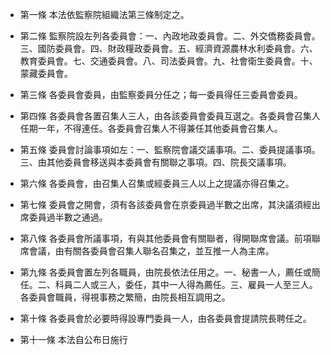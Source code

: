 * 第一條 本法依監察院組織法第三條制定之。

* 第二條 監察院設左列各委員會：一、內政地政委員會。二、外交僑務委員會。三、國防委員會。四、財政糧政委員會。五、經濟資源農林水利委員會。六、教育委員會。七、交通委員會。八、司法委員會。九、社會衛生委員會。十、蒙藏委員會。

* 第三條 各委員會委員，由監察委員分任之；每一委員得任三委員會委員。

* 第四條 各委員會各置召集人三人，由各該委員會委員互選之。各委員會召集人任期一年，不得連任。各委員會召集人不得兼任其他委員會召集人。

* 第五條 委員會討論事項如左：一、監察院會議交議事項。二、委員提議事項。三、由其他委員會移送與本委員會有關聯之事項。四、院長交議事項。

* 第六條 各委員會，由召集人召集或經委員三人以上之提議亦得召集之。

* 第七條 委員會之開會，須有各該委員會在京委員過半數之出席，其決議須經出席委員過半數之通過。

* 第八條 各委員會所議事項，有與其他委員會有關聯者，得開聯席會議。前項聯席會議，由有關各委員會召集人聯名召集之，並互推一人為主席。

* 第九條 各委員會置左列各職員，由院長依法任用之。一、秘書一人，薦任或簡任。二、科員二人或三人，委任，其中一人得為薦任。三、雇員一人至三人。各委員會職員，得視事務之繁簡，由院長相互調用之。

* 第十條 各委員會於必要時得設專門委員一人，由各委員會提請院長聘任之。

* 第十一條 本法自公布日施行

